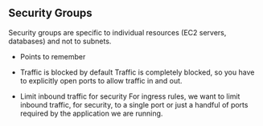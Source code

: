 
## Security Groups

Security groups are specific to individual resources (EC2 servers, databases) and not to subnets. 
- Points to remember
- Traffic is blocked by default
Traffic is completely blocked, so you have to explicitly open ports to allow traffic in and out.

- Limit inbound traffic for security
For ingress rules, we want to limit inbound traffic, for security, to a single port or just a handful of ports required by the application we are running. 
